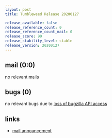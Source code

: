 ```yaml
---
layout: post
title: Tumbleweed Release 20200127

release_available: false
release_reference_count: 0
release_reference_count_mail: 0
release_score: 99
release_stability_level: stable
release_version: 20200127
---
```


## mail (0:0)

no relevant mails

## bugs (0)

<!--more-->

no relevant bugs due to [loss of bugzilla API access](https://bugzilla.opensuse.org/show_bug.cgi?id=1157722)



## links

- [mail announcement](https://lists.opensuse.org/opensuse-factory/2020-01/msg00305.html)
